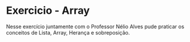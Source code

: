 # Exercicio - Array

Nesse exercício juntamente com o Professor Nélio Alves pude praticar os conceitos de Lista, Array, Herança e sobreposição.
